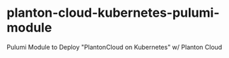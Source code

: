 # planton-cloud-kubernetes-pulumi-module
Pulumi Module to Deploy "PlantonCloud on Kubernetes" w/ Planton Cloud
